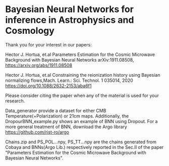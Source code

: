 # Bayesian Neural Networks for inference in Astrophysics and Cosmology
Thank you for your interest in our papers:

Hector J. Hortua, et.al
Parameters Estimation for the Cosmic Microwave Background with Bayesian Neural Networks
arXiv:1911.08508, https://arxiv.org/abs/1911.08508


Hector J. Hortua, et.al
Constraining the reionization history using Bayesian normalizing flows,Mach. Learn.: Sci. Technol. 1 035014, 2020
https://doi.org/10.1088/2632-2153/aba6f1

Please consider citing the paper when any of the material is used for your research.

Data_generator provide a dataset for either CMB Temperature(+Polarization)  or 21cm maps. Additionally, the DropourBNN_example.py shows an example of BNN using Dropout. For a more general treatment of BNN, download the Argo library https://github.com/rist-ro/argo 

Chains.zip and PS_POL...npy, PS_TT...npy are the chains generated from Cobaya and BNNs(Argo Lib.) respectively reported in the Sec.II of the paper "Parameters Estimation for the Cosmic Microwave Background with Bayesian Neural Networks".  
